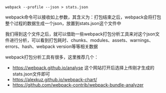 ```shell
webpack --profile --json > stats.json
```
webpack命令可以接收如上参数，其含义为：打包结束之后，webpack会将打包整个过程的数据生成一个json，放置到stats.json这个文件中

我们得到这个文件之后，就可以借助一些webpack打包分析工具来对这个json文件进行分析，可以看到打包耗时、chunks、modules、assets、warnings、errors、hash、webpack version等等相关数据

webpack打包分析工具有很多，这里推荐几个：
* https://webpack.github.io/analyse 这个网站打开后选择上传刚才生成的stats.json文件即可
* https://alexkuz.github.io/webpack-chart/
* https://github.com/webpack-contrib/webpack-bundle-analyzer